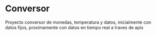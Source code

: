 # Conversor

Proyecto conversor de monedas, temperatura y datos, inicialmente con datos fijos, proximamente con datos en tiempo real a traves de apis
